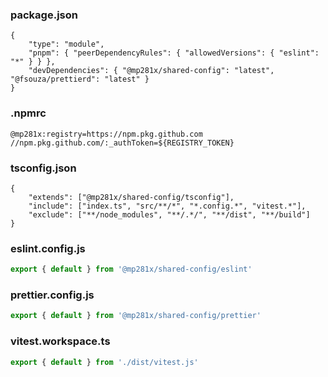 ### package.json

```jsonc
{
	"type": "module",
	"pnpm": { "peerDependencyRules": { "allowedVersions": { "eslint": "*" } } },
	"devDependencies": { "@mp281x/shared-config": "latest", "@fsouza/prettierd": "latest" }
}
```

### .npmrc

```.npmrc
@mp281x:registry=https://npm.pkg.github.com
//npm.pkg.github.com/:_authToken=${REGISTRY_TOKEN}
```

### tsconfig.json

```jsonc
{
	"extends": ["@mp281x/shared-config/tsconfig"],
	"include": ["index.ts", "src/**/*", "*.config.*", "vitest.*"],
	"exclude": ["**/node_modules", "**/.*/", "**/dist", "**/build"]
}
```

### eslint.config.js

```js
export { default } from '@mp281x/shared-config/eslint'
```

### prettier.config.js

```js
export { default } from '@mp281x/shared-config/prettier'
```

### vitest.workspace.ts

```js
export { default } from './dist/vitest.js'
```
